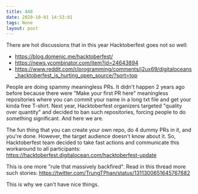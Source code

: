 ```yaml
---
title: 448
date: 2020-10-01 14:53:01
tags: None
layout: post
---
```


There are hot discussions that in this year Hacktoberfest goes not so well:

+ <https://blog.domenic.me/hacktoberfest/>
+ <https://news.ycombinator.com/item?id=24643894>
+ <https://www.reddit.com/r/programming/comments/j2ux69/digitaloceans_hacktoberfest_is_hurting_open_source/?sort=top>

People are doing spammy meaningless PRs. It didn't happen 2 years ago before because there were "Make your first PR here" meaningless repositories where you can commit your name in a long txt file and get your kinda free T-shirt. Next year, Hacktoberfest organizers targeted "quality over quantity" and decided to ban such repositories, forcing people to do something significant. And here we are. 

The fun thing that you can create your own repo, do 4 dummy PRs in it, and you're done. However, the target audience doesn't know about it. So, Hacktoberfest team decided to take fast actions and communicate this workaround to all participants:
<https://hacktoberfest.digitalocean.com/hacktoberfest-update>

This is one more "rule that massively backfired". Read in this thread more such stories:
<https://twitter.com/TrungTPhan/status/1311300651645767682>

This is why we can't have nice things.
